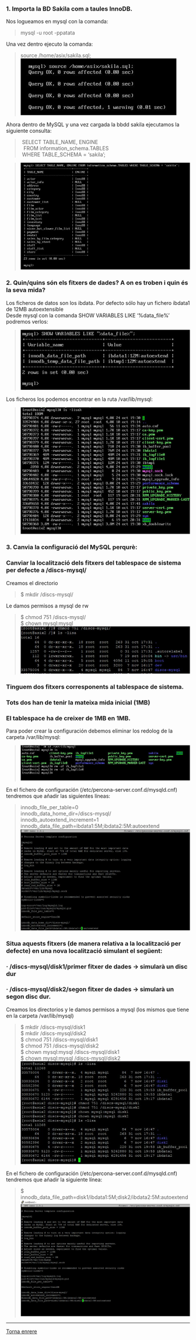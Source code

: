 ### 1. Importa la BD Sakila com a taules InnoDB.  
Nos logueamos en mysql con la comanda:  
> mysql -u root -ppatata  

Una vez dentro ejecuto la comanda:  
> source /home/asix/sakila.sql;  
>  ![11](https://raw.githubusercontent.com/Josep88/MP10UF2-A3/master/img/exercici2-3/Captura1.JPG)  

Ahora dentro de MySQL y una vez cargada la bbdd sakila ejecutamos la siguiente consulta:  
>	&nbsp;SELECT TABLE_NAME, ENGINE  
>		&nbsp;&nbsp;FROM information_schema.TABLES  
>	&nbsp;WHERE TABLE_SCHEMA = ‘sakila’;  

>  ![11](https://raw.githubusercontent.com/Josep88/MP10UF2-A3/master/img/exercici2-3/Captura2.JPG)   

### 2. Quin/quins són els fitxers de dades? A on es troben i quin és la seva mida?  
Los ficheros de datos son los ibdata. Por defecto sólo hay un fichero ibdata1 de 12MB autoextensible  
Desde mysql con la comanda SHOW VARIABLES LIKE ‘%data_file%’ podremos verlos:  
>  ![11](https://raw.githubusercontent.com/Josep88/MP10UF2-A3/master/img/exercici2-3/Captura3.JPG)  

Los ficheros los podemos encontrar en la ruta /var/lib/mysql:  
>  ![11](https://raw.githubusercontent.com/Josep88/MP10UF2-A3/master/img/exercici2-3/Captura4.JPG)  

### 3. Canvia la configuració del MySQL perqurè:  
### Canviar la localització dels fitxers del tablespace de sistema per defecte a /discs-mysql/  
Creamos el directorio  
> $ mkdir /discs-mysql/  

Le damos permisos a mysql de rw  
> $ chmod 751 /discs-mysql/  
> $ chown mysql:mysql  
>  ![11](https://raw.githubusercontent.com/Josep88/MP10UF2-A3/master/img/exercici2-3/Captura8.JPG)  

### Tinguem dos fitxers corresponents al tablespace de sistema.  
### Tots dos han de tenir la mateixa mida inicial (1MB)   
### El tablespace ha de creixer de 1MB en 1MB.  
Para poder crear la configuración debemos eliminar los redolog de la carpeta /var/lib/mysql:  
>  ![11](https://raw.githubusercontent.com/Josep88/MP10UF2-A3/master/img/exercici2-3/Captura5.JPG)  

En el fichero de configuración (/etc/percona-server.conf.d/mysqld.cnf) tendremos que añadir las siguientes líneas:  
> innodb_file_per_table=0  
> innodb_data_home_dir=/discs-mysql/  
> innodb_autoextend_increment=1  
> innodb_data_file_path=ibdata1:5M;ibdata2:5M:autoextend  
>  ![11](https://raw.githubusercontent.com/Josep88/MP10UF2-A3/master/img/exercici2-3/Captura6.JPG)  

### Situa aquests fitxers (de manera relativa a la localització per defecte) en una nova localització simulant el següent:  
### · /discs-mysql/disk1/primer fitxer de dades → simularà un disc dur  
### · /discs-mysql/disk2/segon fitxer de dades → simularà un segon disc dur.  
Creamos los directorios y le damos permisos a mysql (los mismos que tiene en la carpeta /var/lib/mysql)  
> $ mkdir /discs-mysql/disk1  
>	$ mkdir /discs-mysql/disk2  
> $ chmod 751 /discs-mysql/disk1  
>	$ chmod 751 /discs-mysql/disk2  
>	$ chown mysql:mysql /discs-mysql/disk1  
>	$ chown mysql:mysql /discs-mysql/disk2  
>  ![11](https://raw.githubusercontent.com/Josep88/MP10UF2-A3/master/img/exercici2-3/Captura9.JPG)  

En el fichero de configuración  (/etc/percona-server.conf.d/mysqld.cnf)  tendremos que añadir la siguiente línea:  
> $ innodb_data_file_path=disk1/ibdata1:5M;disk2/ibdata2:5M:autoextend  
>  ![11](https://raw.githubusercontent.com/Josep88/MP10UF2-A3/master/img/exercici2-3/Captura7.JPG)  

***
[Torna enrere](https://github.com/Josep88/MP10UF2-A3)
